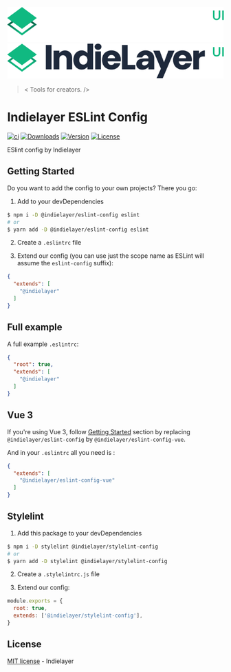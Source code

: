 ![IndielayerUI-Logo-Dark](.github/logo_dark.svg#gh-dark-mode-only)
![IndielayerUI-Logo-Light](.github/logo.svg#gh-light-mode-only)

> < Tools for creators. />

# Indielayer ESLint Config

<p>
  <a href="https://github.com/indielayer/eslint-config/actions/workflows/release_production.yml"><img src="https://github.com/indielayer/eslint-config/actions/workflows/release_production.yml/badge.svg?branch=main&event=push" alt="ci"></a>
  <a href="https://www.npmjs.com/package/@indielayer/eslint-config"><img src="https://badgen.net/npm/dm/@indielayer/eslint-config" alt="Downloads"></a>
  <a href="https://www.npmjs.com/package/@indielayer/eslint-config"><img src="https://badgen.net/npm/v/@indielayer/eslint-config/latest" alt="Version"></a>
  <a href="https://www.npmjs.com/package/@indielayer/eslint-config"><img src="https://badgen.net/npm/license/@indielayer/eslint-config" alt="License"></a>
</p>

ESlint config by Indielayer

## Getting Started

Do you want to add the config to your own projects? There you go:

1. Add to your devDependencies

```bash
$ npm i -D @indielayer/eslint-config eslint
# or
$ yarn add -D @indielayer/eslint-config eslint
```

2. Create a `.eslintrc` file

3. Extend our config (you can use just the scope name as ESLint will assume the `eslint-config` suffix):

```json
{
  "extends": [
    "@indielayer"
  ]
}
```

## Full example

A full example `.eslintrc`:

```json
{
  "root": true,
  "extends": [
    "@indielayer"
  ]
}
```

## Vue 3

If you're using Vue 3, follow [Getting Started](#getting-started) section by replacing `@indielayer/eslint-config` by `@indielayer/eslint-config-vue`.

And in your `.eslintrc` all you need is :

```json
{
  "extends": [
    "@indielayer/eslint-config-vue"
  ]
}
```


## Stylelint

1. Add this package to your devDependencies

```bash
$ npm i -D stylelint @indielayer/stylelint-config
# or
$ yarn add -D stylelint @indielayer/stylelint-config
```

2. Create a `.stylelintrc.js` file

3. Extend our config:

```js
module.exports = {
  root: true,
  extends: ['@indielayer/stylelint-config'],
}
```

## License

[MIT license](https://github.com/indielayer/eslint-config/blob/master/LICENSE) - Indielayer
